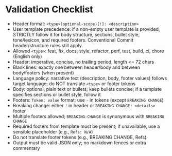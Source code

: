 # Validation Checklist

- Header format: `<type>(optional-scope)[!]: <description>`
- User template precedence: if a non-empty user template is provided, STRICTLY follow it for body structure, sections, bullet style, tone/lexicon, and required footers. Conventional Commit header/structure rules still apply.
- Allowed `<type>`: feat, fix, docs, style, refactor, perf, test, build, ci, chore (English only)
- Header: imperative, concise, no trailing period, length <= 72 chars
- Blank lines: exactly one between header/body and between body/footers (when present)
- Language policy: narrative text (description, body, footer values) follows target language; do NOT translate `<type>` or footer tokens
- Body: optional, plain text or bullets; keep bullets concise; if a template specifies sections or bullet style, follow it
- Footers: `Token: value` format; use `-` in tokens (except `BREAKING CHANGE`)
- Breaking change: either `!` in header or `BREAKING CHANGE: <details>` footer
- Multiple footers allowed; `BREAKING-CHANGE` is synonymous with `BREAKING CHANGE`
- Required footers from template must be present; if unavailable, use a sensible placeholder (e.g., `Refs: N/A`)
- Do not translate footer tokens (e.g., BREAKING CHANGE, Refs)
- Output must be valid JSON only; no markdown fences or extra commentary
